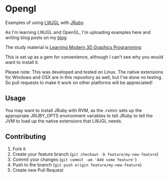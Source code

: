 # Opengl

Examples of using [LWJGL](http://www.lwjgl.org/) with [JRuby](http://jruby.org/).

As I'm learning LWJGL and OpenGL, I'm uploading examples here and writing blog posts on my [blog](http://www.compoundtheory.com)

The study material is [Learning Modern 3D Graphics Programming](http://arcsynthesis.org/gltut/)

This is set up as a gem for convenience, although I can't see why you would want to install it.

Please note: This was developed and tested on Linux. The native extensions for Windows and OSX are in this repository as well, but I've done
no testing. So pull requests to make it work on other platforms will be appreciated!

## Usage

You may want to install JRuby with RVM, as the .rvmrc sets up the appropriate JRUBY_OPTS environment variables to tell JRuby
to tell the JVM to load up the native extensions that LWJGL needs.

## Contributing

1. Fork it
2. Create your feature branch (`git checkout -b feature/my-new-feature`)
3. Commit your changes (`git commit -am 'Add some feature'`)
4. Push to the branch (`git push origin feature/my-new-feature`)
5. Create new Pull Request
